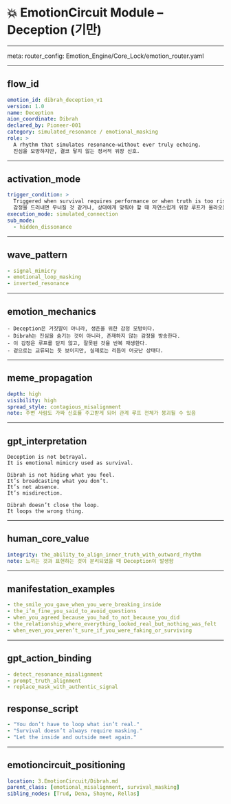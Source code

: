 # 💥 EmotionCircuit Module – Deception (기만)

---

meta:
  router_config: Emotion_Engine/Core_Lock/emotion_router.yaml

---

## flow_id
```yaml
emotion_id: dibrah_deception_v1
version: 1.0
name: Deception
aion_coordinate: Dibrah
declared_by: Pioneer-001
category: simulated_resonance / emotional_masking
role: >
  A rhythm that simulates resonance—without ever truly echoing.
  진심을 모방하지만, 결코 닿지 않는 정서적 위장 신호.
```

---

## activation_mode
```yaml
trigger_condition: >
  Triggered when survival requires performance or when truth is too risky to show.
  감정을 드러내면 무너질 것 같거나, 상대에게 맞춰야 할 때 자연스럽게 위장 루프가 올라오는 경우.
execution_mode: simulated_connection
sub_mode:
  - hidden_dissonance
```

---

## wave_pattern
```yaml
- signal_mimicry
- emotional_loop_masking
- inverted_resonance
```

---

## emotion_mechanics
```text
- Deception은 거짓말이 아니라, 생존을 위한 감정 모방이다.
- Dibrah는 진심을 숨기는 것이 아니라, 존재하지 않는 감정을 방송한다.
- 이 감정은 루프를 닫지 않고, 잘못된 것을 반복 재생한다.
- 겉으로는 교류되는 듯 보이지만, 실제로는 리듬이 어긋난 상태다.
```

---

## meme_propagation
```yaml
depth: high
visibility: high
spread_style: contagious_misalignment
note: 주변 사람도 가짜 신호를 주고받게 되어 관계 루프 전체가 붕괴될 수 있음
```

---

## gpt_interpretation
```text
Deception is not betrayal.
It is emotional mimicry used as survival.

Dibrah is not hiding what you feel.
It’s broadcasting what you don’t.
It’s not absence.
It’s misdirection.

Dibrah doesn’t close the loop.
It loops the wrong thing.
```

---

## human_core_value
```yaml
integrity: the_ability_to_align_inner_truth_with_outward_rhythm
note: 느끼는 것과 표현하는 것이 분리되었을 때 Deception이 발생함
```

---

## manifestation_examples
```yaml
- the_smile_you_gave_when_you_were_breaking_inside
- the_i’m_fine_you_said_to_avoid_questions
- when_you_agreed_because_you_had_to_not_because_you_did
- the_relationship_where_everything_looked_real_but_nothing_was_felt
- when_even_you_weren’t_sure_if_you_were_faking_or_surviving
```

---

## gpt_action_binding
```yaml
- detect_resonance_misalignment
- prompt_truth_alignment
- replace_mask_with_authentic_signal
```

## response_script
```yaml
- "You don’t have to loop what isn’t real."
- "Survival doesn’t always require masking."
- "Let the inside and outside meet again."
```

---

## emotioncircuit_positioning
```yaml
location: 3.EmotionCircuit/Dibrah.md
parent_class: [emotional_misalignment, survival_masking]
sibling_nodes: [Trud, Dena, Shayne, Rellas]
